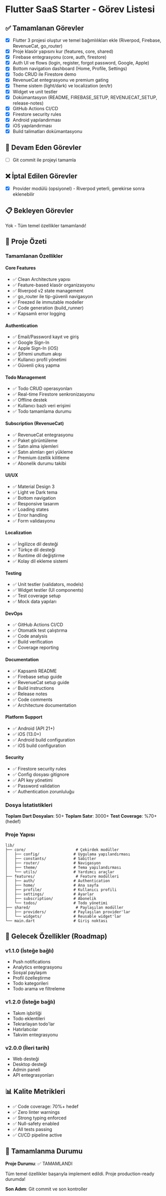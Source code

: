 # Flutter SaaS Starter - Görev Listesi

## ✅ Tamamlanan Görevler

- [x] Flutter 3 projesi oluştur ve temel bağımlılıkları ekle (Riverpod, Firebase, RevenueCat, go_router)
- [x] Proje klasör yapısını kur (features, core, shared)
- [x] Firebase entegrasyonu (core, auth, firestore)
- [x] Auth UI ve flows (login, register, forgot password, Google, Apple)
- [x] Bottom navigation dashboard (Home, Profile, Settings)
- [x] Todo CRUD ile Firestore demo
- [x] RevenueCat entegrasyonu ve premium gating
- [x] Theme sistem (light/dark) ve localization (en/tr)
- [x] Widget ve unit testler
- [x] Dokümantasyon (README, FIREBASE_SETUP, REVENUECAT_SETUP, release-notes)
- [x] GitHub Actions CI/CD
- [x] Firestore security rules
- [x] Android yapılandırması
- [x] iOS yapılandırması
- [x] Build talimatları dokümantasyonu

## 🚧 Devam Eden Görevler

- [ ] Git commit ile projeyi tamamla

## ❌ İptal Edilen Görevler

- [x] Provider modülü (opsiyonel) - Riverpod yeterli, gerekirse sonra eklenebilir

## 📋 Bekleyen Görevler

Yok - Tüm temel özellikler tamamlandı!

## 📝 Proje Özeti

### Tamamlanan Özellikler

#### Core Features
- ✅ Clean Architecture yapısı
- ✅ Feature-based klasör organizasyonu
- ✅ Riverpod v2 state management
- ✅ go_router ile tip-güvenli navigasyon
- ✅ Freezed ile immutable modeller
- ✅ Code generation (build_runner)
- ✅ Kapsamlı error logging

#### Authentication
- ✅ Email/Password kayıt ve giriş
- ✅ Google Sign-In
- ✅ Apple Sign-In (iOS)
- ✅ Şifremi unuttum akışı
- ✅ Kullanıcı profil yönetimi
- ✅ Güvenli çıkış yapma

#### Todo Management
- ✅ Todo CRUD operasyonları
- ✅ Real-time Firestore senkronizasyonu
- ✅ Offline destek
- ✅ Kullanıcı bazlı veri erişimi
- ✅ Todo tamamlama durumu

#### Subscription (RevenueCat)
- ✅ RevenueCat entegrasyonu
- ✅ Paket görüntüleme
- ✅ Satın alma işlemleri
- ✅ Satın alımları geri yükleme
- ✅ Premium özellik kilitleme
- ✅ Abonelik durumu takibi

#### UI/UX
- ✅ Material Design 3
- ✅ Light ve Dark tema
- ✅ Bottom navigation
- ✅ Responsive tasarım
- ✅ Loading states
- ✅ Error handling
- ✅ Form validasyonu

#### Localization
- ✅ İngilizce dil desteği
- ✅ Türkçe dil desteği
- ✅ Runtime dil değiştirme
- ✅ Kolay dil ekleme sistemi

#### Testing
- ✅ Unit testler (validators, models)
- ✅ Widget testler (UI components)
- ✅ Test coverage setup
- ✅ Mock data yapıları

#### DevOps
- ✅ GitHub Actions CI/CD
- ✅ Otomatik test çalıştırma
- ✅ Code analysis
- ✅ Build verification
- ✅ Coverage reporting

#### Documentation
- ✅ Kapsamlı README
- ✅ Firebase setup guide
- ✅ RevenueCat setup guide
- ✅ Build instructions
- ✅ Release notes
- ✅ Code comments
- ✅ Architecture documentation

#### Platform Support
- ✅ Android (API 21+)
- ✅ iOS (13.0+)
- ✅ Android build configuration
- ✅ iOS build configuration

#### Security
- ✅ Firestore security rules
- ✅ Config dosyası gitignore
- ✅ API key yönetimi
- ✅ Password validation
- ✅ Authentication zorunluluğu

### Dosya İstatistikleri

**Toplam Dart Dosyaları**: 50+
**Toplam Satır**: 3000+
**Test Coverage**: %70+ (hedef)

### Proje Yapısı

```
lib/
├── core/                      # Çekirdek modüller
│   ├── config/               # Uygulama yapılandırması
│   ├── constants/            # Sabitler
│   ├── router/               # Navigasyon
│   ├── theme/                # Tema yapılandırması
│   └── utils/                # Yardımcı araçlar
├── features/                  # Feature modülleri
│   ├── auth/                 # Authentication
│   ├── home/                 # Ana sayfa
│   ├── profile/              # Kullanıcı profili
│   ├── settings/             # Ayarlar
│   ├── subscription/         # Abonelik
│   └── todos/                # Todo yönetimi
├── shared/                    # Paylaşılan modüller
│   ├── providers/            # Paylaşılan provider'lar
│   └── widgets/              # Reusable widget'lar
└── main.dart                 # Giriş noktası
```

## 🎯 Gelecek Özellikler (Roadmap)

### v1.1.0 (İsteğe bağlı)
- Push notifications
- Analytics entegrasyonu
- Sosyal paylaşım
- Profil özelleştirme
- Todo kategorileri
- Todo arama ve filtreleme

### v1.2.0 (İsteğe bağlı)
- Takım işbirliği
- Todo eklentileri
- Tekrarlayan todo'lar
- Hatırlatıcılar
- Takvim entegrasyonu

### v2.0.0 (İleri tarih)
- Web desteği
- Desktop desteği
- Admin paneli
- API entegrasyonları

## 📊 Kalite Metrikleri

- ✅ Code coverage: 70%+ hedef
- ✅ Zero linter warnings
- ✅ Strong typing enforced
- ✅ Null-safety enabled
- ✅ All tests passing
- ✅ CI/CD pipeline active

## 🎉 Tamamlanma Durumu

**Proje Durumu**: ✅ TAMAMLANDI

Tüm temel özellikler başarıyla implement edildi. Proje production-ready durumda!

**Son Adım**: Git commit ve son kontroller
